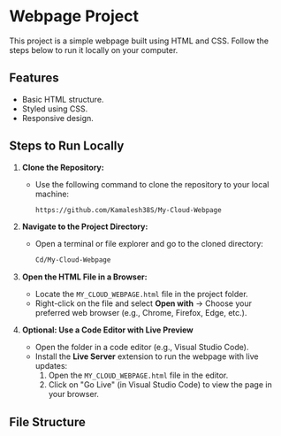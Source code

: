 # Webpage Project

This project is a simple webpage built using HTML and CSS. Follow the steps below to run it locally on your computer.

## Features

- Basic HTML structure.
- Styled using CSS.
- Responsive design.

## Steps to Run Locally

1. **Clone the Repository:**
   - Use the following command to clone the repository to your local machine:
     ```bash
     https://github.com/Kamalesh38S/My-Cloud-Webpage
     ```

2. **Navigate to the Project Directory:**
   - Open a terminal or file explorer and go to the cloned directory:
     ```bash
     Cd/My-Cloud-Webpage
     ```

3. **Open the HTML File in a Browser:**
   - Locate the `MY_CLOUD_WEBPAGE.html` file in the project folder.
   - Right-click on the file and select **Open with** → Choose your preferred web browser (e.g., Chrome, Firefox, Edge, etc.).

4. **Optional: Use a Code Editor with Live Preview**
   - Open the folder in a code editor (e.g., Visual Studio Code).
   - Install the **Live Server** extension to run the webpage with live updates:
     1. Open the `MY_CLOUD_WEBPAGE.html` file in the editor.
     2. Click on "Go Live" (in Visual Studio Code) to view the page in your browser.

## File Structure

